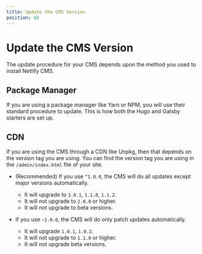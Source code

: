 ```yaml
---
title: Update the CMS Version
position: 60
---
```


# Update the CMS Version

The update procedure for your CMS depends upon the method you used to install Netlify CMS.

## Package Manager

If you are using a package manager like Yarn or NPM, you will use their standard procedure to update. This is how both the Hugo and Gatsby starters are set up.

## CDN

If you are using the CMS through a CDN like Unpkg, then that depends on the version tag you are using. You can find the version tag you are using in the `/admin/index.html` file of your site.

- (Recommended) If you use `^1.0.0`, the CMS will do all updates except major versions automatically.
   - It will upgrade to `1.0.1`, `1.1.0`, `1.1.2`.
   - It will not upgrade to `2.0.0` or higher.
   - It will not upgrade to beta versions.

- If you use `~1.0.0`, the CMS will do only patch updates automatically.
   - It will upgrade `1.0.1`, `1.0.2`.
   - It will not upgrade to `1.1.0` or higher.
   - It will not upgrade beta versions.

